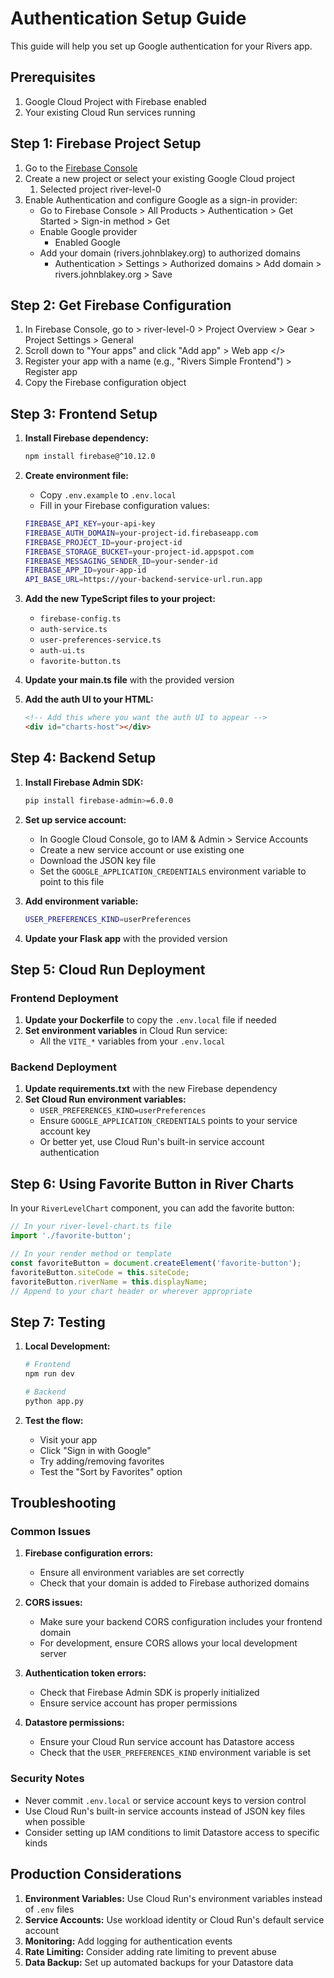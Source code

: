 # Authentication Setup Guide

This guide will help you set up Google authentication for your Rivers app.

## Prerequisites

1. Google Cloud Project with Firebase enabled
2. Your existing Cloud Run services running

## Step 1: Firebase Project Setup

1. Go to the [Firebase Console](https://console.firebase.google.com/)
2. Create a new project or select your existing Google Cloud project
   1. Selected project river-level-0
3. Enable Authentication and configure Google as a sign-in provider:
   - Go to Firebase Console > All Products > Authentication > Get Started > Sign-in method > Get
   - Enable Google provider
     - Enabled Google
   - Add your domain (rivers.johnblakey.org) to authorized domains
     - Authentication > Settings > Authorized domains > Add domain > rivers.johnblakey.org > Save

## Step 2: Get Firebase Configuration

1. In Firebase Console, go to > river-level-0 > Project Overview > Gear > Project Settings > General
2. Scroll down to "Your apps" and click "Add app" > Web app </>
3. Register your app with a name (e.g., "Rivers Simple Frontend") > Register app
4. Copy the Firebase configuration object

## Step 3: Frontend Setup

1. **Install Firebase dependency:**
   ```bash
   npm install firebase@^10.12.0
   ```

2. **Create environment file:**
   - Copy `.env.example` to `.env.local`
   - Fill in your Firebase configuration values:
   ```bash
   FIREBASE_API_KEY=your-api-key
   FIREBASE_AUTH_DOMAIN=your-project-id.firebaseapp.com
   FIREBASE_PROJECT_ID=your-project-id
   FIREBASE_STORAGE_BUCKET=your-project-id.appspot.com
   FIREBASE_MESSAGING_SENDER_ID=your-sender-id
   FIREBASE_APP_ID=your-app-id
   API_BASE_URL=https://your-backend-service-url.run.app
   ```

3. **Add the new TypeScript files to your project:**
   - `firebase-config.ts`
   - `auth-service.ts`
   - `user-preferences-service.ts`
   - `auth-ui.ts`
   - `favorite-button.ts`

4. **Update your main.ts file** with the provided version

5. **Add the auth UI to your HTML:**
   ```html
   <!-- Add this where you want the auth UI to appear -->
   <div id="charts-host"></div>
   ```

## Step 4: Backend Setup

1. **Install Firebase Admin SDK:**
   ```bash
   pip install firebase-admin>=6.0.0
   ```

2. **Set up service account:**
   - In Google Cloud Console, go to IAM & Admin > Service Accounts
   - Create a new service account or use existing one
   - Download the JSON key file
   - Set the `GOOGLE_APPLICATION_CREDENTIALS` environment variable to point to this file

3. **Add environment variable:**
   ```bash
   USER_PREFERENCES_KIND=userPreferences
   ```

4. **Update your Flask app** with the provided version

## Step 5: Cloud Run Deployment

### Frontend Deployment
1. **Update your Dockerfile** to copy the `.env.local` file if needed
2. **Set environment variables** in Cloud Run service:
   - All the `VITE_*` variables from your `.env.local`

### Backend Deployment
1. **Update requirements.txt** with the new Firebase dependency
2. **Set Cloud Run environment variables:**
   - `USER_PREFERENCES_KIND=userPreferences`
   - Ensure `GOOGLE_APPLICATION_CREDENTIALS` points to your service account key
   - Or better yet, use Cloud Run's built-in service account authentication

## Step 6: Using Favorite Button in River Charts

In your `RiverLevelChart` component, you can add the favorite button:

```typescript
// In your river-level-chart.ts file
import './favorite-button';

// In your render method or template
const favoriteButton = document.createElement('favorite-button');
favoriteButton.siteCode = this.siteCode;
favoriteButton.riverName = this.displayName;
// Append to your chart header or wherever appropriate
```

## Step 7: Testing

1. **Local Development:**
   ```bash
   # Frontend
   npm run dev

   # Backend
   python app.py
   ```

2. **Test the flow:**
   - Visit your app
   - Click "Sign in with Google"
   - Try adding/removing favorites
   - Test the "Sort by Favorites" option

## Troubleshooting

### Common Issues

1. **Firebase configuration errors:**
   - Ensure all environment variables are set correctly
   - Check that your domain is added to Firebase authorized domains

2. **CORS issues:**
   - Make sure your backend CORS configuration includes your frontend domain
   - For development, ensure CORS allows your local development server

3. **Authentication token errors:**
   - Check that Firebase Admin SDK is properly initialized
   - Ensure service account has proper permissions

4. **Datastore permissions:**
   - Ensure your Cloud Run service account has Datastore access
   - Check that the `USER_PREFERENCES_KIND` environment variable is set

### Security Notes

- Never commit `.env.local` or service account keys to version control
- Use Cloud Run's built-in service accounts instead of JSON key files when possible
- Consider setting up IAM conditions to limit Datastore access to specific kinds

## Production Considerations

1. **Environment Variables:** Use Cloud Run's environment variables instead of `.env` files
2. **Service Accounts:** Use workload identity or Cloud Run's default service account
3. **Monitoring:** Add logging for authentication events
4. **Rate Limiting:** Consider adding rate limiting to prevent abuse
5. **Data Backup:** Set up automated backups for your Datastore data
